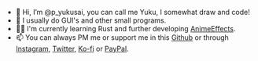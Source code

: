 - 👋 Hi, I’m @p_yukusai, you can call me Yuku, I somewhat draw and code!
- 👀 I usually do GUI's and other small programs.
- 👩‍💼 I'm currently learning Rust and further developing [AnimeEffects](https://github.com/AnimeEffectsDevs/AnimeEffects).
- 📫 You can always PM me or support me in this [Github](https://github.com/sponsors/p-yukusai/dashboard) or through [Instagram](https://www.instagram.com/p_yukusai/), [Twitter](https://twitter.com/p_yukusai), [Ko-fi](https://ko-fi.com/yukusai) or [PayPal](https://www.paypal.com/donate?hosted_button_id=N6F62G5H4CF94).
